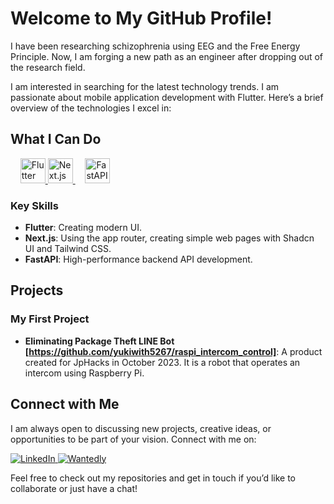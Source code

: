 # Welcome to My GitHub Profile!

I have been researching schizophrenia using EEG and the Free Energy Principle. Now, I am forging a new path as an engineer after dropping out of the research field.

I am interested in searching for the latest technology trends. I am passionate about mobile application development with Flutter. Here’s a brief overview of the technologies I excel in:

## What I Can Do

&nbsp;&nbsp;&nbsp;
<a href="https://flutter.dev/">
  <img src="https://cdn.worldvectorlogo.com/logos/flutter.svg" alt="Flutter" width="40" height="40"/>
</a>
<a href="https://nextjs.org/">
  <img src="https://cdn.worldvectorlogo.com/logos/nextjs-2.svg" alt="Next.js" width="40" height="40"/>
</a>
&nbsp;&nbsp;&nbsp;
<a href="https://fastapi.tiangolo.com/">
  <img src="https://cdn.worldvectorlogo.com/logos/fastapi.svg" alt="FastAPI" width="40" height="40"/>
</a>

### Key Skills
- **Flutter**: Creating modern UI.
- **Next.js**: Using the app router, creating simple web pages with Shadcn UI and Tailwind CSS.
- **FastAPI**: High-performance backend API development.

## Projects

### My First Project

- **Eliminating Package Theft LINE Bot [https://github.com/yukiwith5267/raspi_intercom_control]**: A product created for JpHacks in October 2023. It is a robot that operates an intercom using Raspberry Pi.

## Connect with Me

I am always open to discussing new projects, creative ideas, or opportunities to be part of your vision. Connect with me on:

<a href="https://www.linkedin.com/in/%E8%A3%95%E8%B2%B4-yuki-teduka-%E6%89%8B%E5%A1%9A-208994262/">
  <img src="https://img.shields.io/badge/linkedin-@yuki--teduka-blue?style=flat-square&logo=linkedin" alt="LinkedIn"/>
</a>
<a href="https://www.wantedly.com/id/yuuki_teduka_id">
  <img src="https://img.shields.io/badge/wantedly-@yuuki__teduka__id-blue?style=flat-square&logo=wantedly" alt="Wantedly"/>
</a>

Feel free to check out my repositories and get in touch if you’d like to collaborate or just have a chat!
